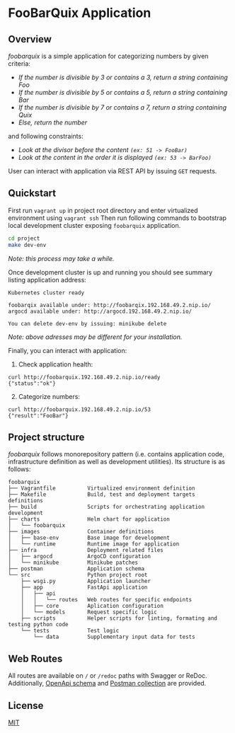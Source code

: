 # FooBarQuix Application

## Overview
*foobarquix* is a simple application for categorizing numbers by given criteria:
- *If the number is divisible by 3 or contains a 3, return a string containing Foo*
- *If the number is divisible by 5 or contains a 5, return a string containing Bar*
- *If the number is divisible by 7 or contains a 7, return a string containing Quix*
- *Else, return the number*

and following constraints:
- *Look at the divisor before the content `(ex: 51 -> FooBar)`*
- *Look at the content in the order it is displayed `(ex: 53 -> BarFoo)`*

User can interact with application via REST API by issuing `GET` requests.

## Quickstart
First run `vagrant up` in project root directory and enter virtualized environment using `vagrant ssh`
Then run following commands to bootstrap local development cluster exposing `foobarquix` application.
```sh
cd project
make dev-env
```
*Note: this process may take a while.*

Once development cluster is up and running you should see summary listing application address:
```
Kubernetes cluster ready

foobarqix available under: http://foobarqix.192.168.49.2.nip.io/
argocd available under: http://argocd.192.168.49.2.nip.io/

You can delete dev-env by issuing: minikube delete
```
*Note: above adresses may be different for your installation.*

Finally, you can interact with application:
1. Check application health:
```
curl http://foobarquix.192.168.49.2.nip.io/ready
{"status":"ok"}
```
2. Categorize numbers: 
```
curl http://foobarquix.192.168.49.2.nip.io/53
{"result":"FooBar"}
```

## Project structure
*foobarquix* follows monorepository pattern (i.e. contains application code, infrastructure definition as well as development utilities).
Its structure is as follows:
```
foobarquix
├── Vagrantfile          Virtualized environment definition
├── Makefile             Build, test and deployment targets definitions
├── build                Scripts for orchestrating application development
├── charts               Helm chart for application
│   └── foobarquix
├── images               Container definitions
│   ├── base-env         Base image for development
│   └── runtime          Runtime image for application
├── infra                Deployment related files
│   ├── argocd           ArgoCD configuration
│   └── minikube         Minikube patches
├── postman              Application schema
└── src                  Python project root
    ├── wsgi.py          Application launcher
    ├── app              FastApi application
    │   ├── api          
    │   │   └── routes   Web routes for specific endpoints
    │   ├── core         Aplication configuration
    │   └── models       Request specific logic
    ├── scripts          Helper scripts for linting, formating and testing python code
    └── tests            Test logic
        └── data         Supplementary input data for tests
```

## Web Routes
All routes are available on `/` or `/redoc` paths with Swagger or ReDoc.
Additionally, [OpenApi schema](https://github.com/r2r-dev/foobarquix/postman/openapi.json) and [Postman collection](https://github.com/r2r-dev/foobarquix/postman/FooBarQuix.postman_collection.json) are provided.

## License
[MIT](https://github.com/r2r-dev/foobarqix/blob/master/LICENSE)

